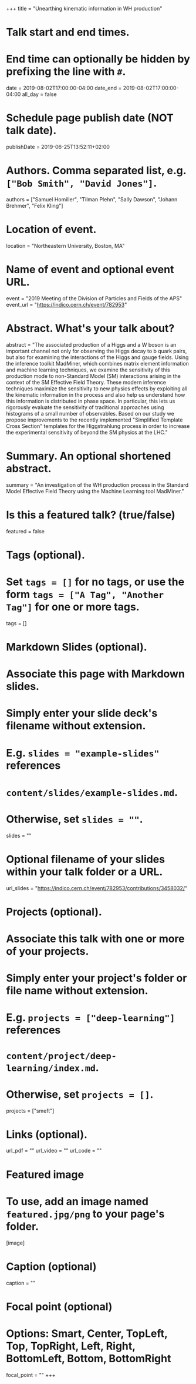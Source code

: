 +++
title = "Unearthing kinematic information in WH production"

# Talk start and end times.
#   End time can optionally be hidden by prefixing the line with `#`.
date = 2019-08-02T17:00:00-04:00
date_end = 2019-08-02T17:00:00-04:00
all_day = false

# Schedule page publish date (NOT talk date).
publishDate = 2019-06-25T13:52:11+02:00

# Authors. Comma separated list, e.g. `["Bob Smith", "David Jones"]`.
authors = ["Samuel Homiller", "Tilman Plehn", "Sally Dawson", "Johann Brehmer", "Felix Kling"]

# Location of event.
location = "Northeastern University, Boston, MA"

# Name of event and optional event URL.
event = "2019 Meeting of the Division of Particles and Fields of the APS"
event_url = "https://indico.cern.ch/event/782953"

# Abstract. What's your talk about?
abstract = "The associated production of a Higgs and a W boson is an important channel not only for observing the Higgs decay to b quark pairs, but also for examining the interactions of the Higgs and gauge fields. Using the inference toolkit MadMiner, which combines matrix element information and machine learning techniques, we examine the sensitivity of this production mode to non-Standard Model (SM) interactions arising in the context of the SM Effective Field Theory. These modern inference techniques maximize the sensitivity to new physics effects by exploiting all the kinematic information in the process and also help us understand how this information is distributed in phase space. In particular, this lets us rigorously evaluate the sensitivity of traditional approaches using histograms of a small number of observables. Based on our study we propose improvements to the recently implemented \"Simplified Template Cross Section\" templates for the Higgstrahlung process in order to increase the experimental sensitivity of beyond the SM physics at the LHC."

# Summary. An optional shortened abstract.
summary = "An investigation of the WH production process in the Standard Model Effective Field Theory using the Machine Learning tool MadMiner."

# Is this a featured talk? (true/false)
featured = false

# Tags (optional).
#   Set `tags = []` for no tags, or use the form `tags = ["A Tag", "Another Tag"]` for one or more tags.
tags = []

# Markdown Slides (optional).
#   Associate this page with Markdown slides.
#   Simply enter your slide deck's filename without extension.
#   E.g. `slides = "example-slides"` references
#   `content/slides/example-slides.md`.
#   Otherwise, set `slides = ""`.
slides = ""

# Optional filename of your slides within your talk folder or a URL.
url_slides = "https://indico.cern.ch/event/782953/contributions/3458032/"

# Projects (optional).
#   Associate this talk with one or more of your projects.
#   Simply enter your project's folder or file name without extension.
#   E.g. `projects = ["deep-learning"]` references
#   `content/project/deep-learning/index.md`.
#   Otherwise, set `projects = []`.
projects = ["smeft"]

# Links (optional).
url_pdf = ""
url_video = ""
url_code = ""

# Featured image
# To use, add an image named `featured.jpg/png` to your page's folder.
[image]
  # Caption (optional)
  caption = ""

  # Focal point (optional)
  # Options: Smart, Center, TopLeft, Top, TopRight, Left, Right, BottomLeft, Bottom, BottomRight
  focal_point = ""
+++
